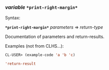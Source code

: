 ### <em>variable</em> <strong>`*print-right-margin*`</strong>

Syntax:

<strong>`*print-right-margin*`</strong> <em>parameters</em> => <em>return-type</em>

Documentation of parameters and return-results.

Examples (not from CLHS...):

```lisp
CL-USER> (example-code 'a 'b 'c)

'return-result
```
